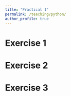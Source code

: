 ```yaml
---
title: "Practical 1"
permalink: /teaching/python/
author_profile: true
---
```


# Exercise 1

# Exercise 2

# Exercise 3

